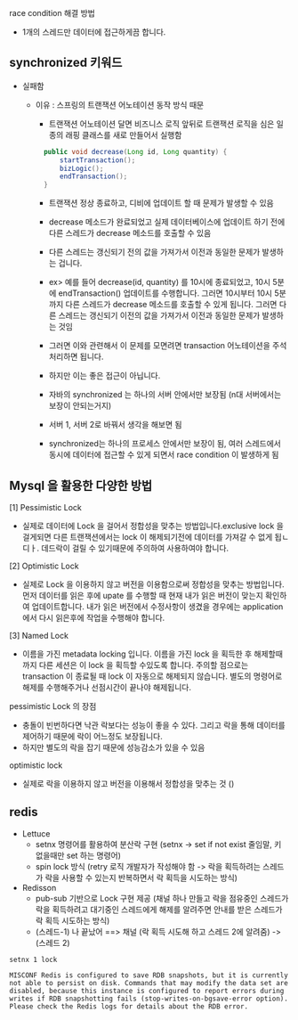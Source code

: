 

race condition 해결 방법
- 1개의 스레드만 데이터에 접근하게끔 합니다.


## synchronized 키워드
  - 실패함
    - 이유 : 스프링의 트랜잭션 어노테이션 동작 방식 때문
      - 트랜잭션 어노테이션 달면 비즈니스 로직 앞뒤로 트랜잭션 로직을 심은 일종의 래핑 클래스를 새로 만들어서 실행함
      
      ```java
        public void decrease(Long id, Long quantity) {
            startTransaction();
            bizLogic();
            endTransaction();
        }
      ```
      - 트랜잭션 정상 종료하고, 디비에 업데이트 할 때 문제가 발생할 수 있음
      - decrease 메소드가 완료되었고 실제 데이터베이스에 업데이트 하기 전에 다른 스레드가 decrease 메소드를 호출할 수 있음
      - 다른 스레드는 갱신되기 전의 값을 가져가서 이전과 동일한 문제가 발생하는 겁니다.

      - ex> 예를 들어 decrease(id, quantity) 를 10시에 종료되었고, 10시 5분에 endTransaction() 업데이트를 수행합니다. 그러면 10시부터 10시 5분 까지 다른 스레드가 decrease 메소드를 호출할 수 있게 됩니다. 그러면 다른 스레드는 갱신되기 이전의 값을 가져가서 이전과 동일한 문제가 발생하는 것임 
      - 그러면 이와 관련해서 이 문제를 모면려면 transaction 어노테이션을 주석처리하면 됩니다.
      - 하지만 이는 좋은 접근이 아닙니다.
      - 자바의 synchronized 는 하나의 서버 안에서만 보장됨 (n대 서버에서는 보장이 안되는거지)
      - 서버 1, 서버 2로 바꿔서 생각을 해보면 됨
      - synchronized는 하나의 프로세스 안에서만 보장이 됨, 여러 스레드에서 동시에 데이터에 접근할 수 있게 되면서 race condition 이 발생하게 됨


## Mysql 을 활용한 다양한 방법 

[1] Pessimistic Lock  
- 실제로 데이터에 Lock 을 걸어서 정합성을 맞추는 방법입니다.exclusive lock 을 걸게되면 다른 트랜잭션에서는 lock 이 해제되기전에 데이터를 가져갈 수 없게 됩ㄴ디ㅏ.
  데드락이 걸릴 수 있기때문에 주의하여 사용하여야 합니다.

[2] Optimistic Lock
- 실제로 Lock 을 이용하지 않고 버전을 이용함으로써 정합성을 맞추는 방법입니다. 먼저 데이터를 읽은 후에 upate 를 수행할 때 현재 내가 읽은 버전이 맞는지 확인하여 업데이트합니다. 내가 읽은 버전에서 수정사항이 생겼을 경우에는 application 에서 다시 읽은후에 작업을 수행해야 합니다.

[3] Named Lock 
- 이름을 가진 metadata locking 입니다. 이름을 가진 lock 을 획득한 후 해제할때까지 다른 세션은 이 lock 을 획득할 수있도록 합니다. 주의할 점으로는 transaction 이 종료될 때 lock 이 자동으로 해제되지 않습니다. 별도의 명령어로 해제를 수행해주거나 선점시간이 끝나야 해제됩니다.


pessimistic Lock 의 장점
- 충돌이 빈번하다면 낙관 락보다는 성능이 좋을 수 있다. 그리고 락을 통해 데이터를 제어하기 때문에 락이 어느정도 보장됩니다. 
- 하지만 별도의 락을 잡기 때문에 성능감소가 있을 수 있음

optimistic lock 
- 실제로 락을 이용하지 않고 버전을 이용해서 정합성을 맞추는 것 ()

## redis

- Lettuce
  - setnx 명령어를 활용하여 분산락 구현  (setnx -> set if not exist 줄임말, 키 없을때만 set 하는 명령어)
  - spin lock 방식  (retry 로직 개발자가 작성해야 함 -> 락을 획득하려는 스레드가 락을 사용할 수 있는지 반복하면서 락 획득을 시도하는 방식)
- Redisson
  - pub-sub 기반으로 Lock 구현 제공 (채널 하나 만들고 락을 점유중인 스레드가 락을 획득하려고 대기중인 스레드에게 해제를 알려주면 안내를 받은 스레드가 락 획득 시도하는 방식)
  - (스레드-1) 나 끝났어 ==> 채널 (락 획득 시도해 하고 스레드 2에 알려줌) -> (스레드 2)


```shell
setnx 1 lock
```

```shell
MISCONF Redis is configured to save RDB snapshots, but it is currently not able to persist on disk. Commands that may modify the data set are disabled, because this instance is configured to report errors during writes if RDB snapshotting fails (stop-writes-on-bgsave-error option). Please check the Redis logs for details about the RDB error.
```

